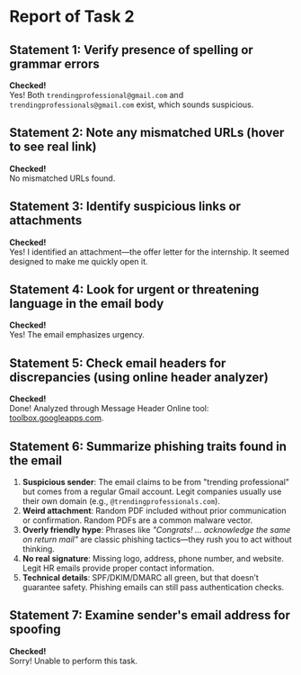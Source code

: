 # Report of Task 2

## Statement 1: Verify presence of spelling or grammar errors
**Checked!**  
Yes! Both `trendingprofessional@gmail.com` and `trendingprofessionals@gmail.com` exist, which sounds suspicious.

## Statement 2: Note any mismatched URLs (hover to see real link)
**Checked!**  
No mismatched URLs found.

## Statement 3: Identify suspicious links or attachments
**Checked!**  
Yes! I identified an attachment—the offer letter for the internship. It seemed designed to make me quickly open it.

## Statement 4: Look for urgent or threatening language in the email body
**Checked!**  
Yes! The email emphasizes urgency.

## Statement 5: Check email headers for discrepancies (using online header analyzer)
**Checked!**  
Done! Analyzed through Message Header Online tool: [toolbox.googleapps.com](https://toolbox.googleapps.com).

## Statement 6: Summarize phishing traits found in the email
1. **Suspicious sender**: The email claims to be from "trending professional" but comes from a regular Gmail account. Legit companies usually use their own domain (e.g., `@trendingprofessionals.com`).  
2. **Weird attachment**: Random PDF included without prior communication or confirmation. Random PDFs are a common malware vector.  
3. **Overly friendly hype**: Phrases like *"Congrats! ... acknowledge the same on return mail"* are classic phishing tactics—they rush you to act without thinking.  
4. **No real signature**: Missing logo, address, phone number, and website. Legit HR emails provide proper contact information.  
5. **Technical details**: SPF/DKIM/DMARC all green, but that doesn’t guarantee safety. Phishing emails can still pass authentication checks.

## Statement 7: Examine sender's email address for spoofing
**Checked!**  
Sorry! Unable to perform this task.
